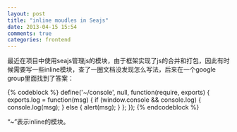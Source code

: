 ```yaml
---
layout: post
title: "inline moudles in Seajs"
date: 2013-04-15 15:54
comments: true
categories: frontend
---
```


最近在项目中使用seajs管理js的模块，由于框架实现了js的合并和打包，因此有时候需要写一些inline模块，查了一圈文档没发现怎么写法，后来在一个google group里面找到了答案：

{% codeblock %}
define('~/console', null, function(require, exports) {
    exports.log = function(msg) {
        if (window.console && console.log) {
            console.log(msg);
        }
        else {
            alert(msg);
        }
    };
});
{% endcodeblock %}

“~”表示inline的模块。

